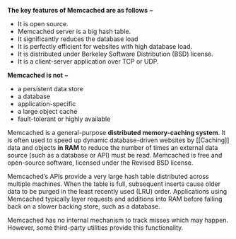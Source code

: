 **The key features of Memcached are as follows −**
- It is open source.
- Memcached server is a big hash table.
- It significantly reduces the database load
- It is perfectly efficient for websites with high database load.
- It is distributed under Berkeley Software Distribution (BSD) license.
- It is a client-server application over TCP or UDP.

**Memcached is not −**
- a persistent data store
- a database
- application-specific
- a large object cache
- fault-tolerant or highly available

Memcached is a general-purpose **distributed memory-caching system**. It is often used to speed up dynamic database-driven websites by [[Caching]] data and objects **in RAM** to reduce the number of times an external data source (such as a database or API) must be read. Memcached is free and open-source software, licensed under the Revised BSD license.

Memcached’s APIs provide a very large hash table distributed across multiple machines. When the table is full, subsequent inserts cause older data to be purged in the least recently used (LRU) order. Applications using Memcached typically layer requests and additions into RAM before falling back on a slower backing store, such as a database.

Memcached has no internal mechanism to track misses which may happen. However, some third-party utilities provide this functionality.